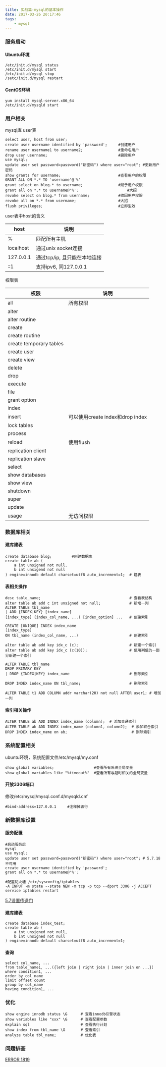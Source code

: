 ```yaml
---
title: 实战篇-mysql的基本操作
date: 2017-03-26 20:17:46
tags:
	- mysql
---
```

### 服务启动
#### Ubuntu环境

```
/etc/init.d/mysql status
/etc/init.d/mysql start
/etc/init.d/mysql stop
/setc/init.d/mysql restart
```

#### CentOS环境

```
yum install mysql-server.x86_64
/etc/init.d/mysqld start
```

### 用户相关
mysql库 user表

```
select user, host from user;
create user username identified by 'password';     #创建用户
rename user username1 to username2;                #重命名用户
drop user username;                                #删除用户
use mysql;
update user set password=password("新密码") where user="root"; #更新用户密码
show grants for username;                          #查看用户的权限
GRANT ALL ON *.* TO 'username'@'%'
grant select on blog.* to username;                #赋予用户权限
grant all on *.* to username@'%';                      #大招
revoke select on blog.* from username;             #收回用户权限
revoke all on *.* from username;                   #大招
flush privileges;                                  #立即生效
```
user表中host的含义

host|说明
----|----
%        |匹配所有主机
localhost|通过unix socket连接
127.0.0.1|通过tcp/ip, 且只能在本地连接
::1      |支持ipv6, 同127.0.0.1

权限表

权限|说明
-----------------------|---------------------------------
all                    | 所有权限
alter                  |
alter routine          |
create                 |
create routine         |
create temporary tables|
create user            |
create view            |
delete                 |
drop                   |
execute                |
file                   |
grant option           |
index                  |
insert                 | 可以使用create index和drop index
lock tables            |
process                |
reload                 | 使用flush
replication client     |
replication slave      |
select                 |
show databases         |
show view              |
shutdown               |
super                  |
update                 |
usage                  | 无访问权限

### 数据库相关

#### 建库建表
```
create database blog;         #创建数据库
create table ab (
    a int unsigned not null,
    b int unsigend not null
) engine=innodb default charset=utf8 auto_increment=1;  # 建表
```
#### 表相关操作

```
desc table_name;                                        # 查看表结构
alter table ab add c int unsigned not null;             # 新增一列
ALTER TABLE tbl_name
| ADD {INDEX|KEY} [index_name]
[index_type] (index_col_name, ...) [index_option] ...   # 创建索引

CREATE [UNIQUE] INDEX index_name
[index_type]
ON tbl_name (index_col_name, ...)                       # 创建索引

alter table ab add key idx_c (c);                       # 新建一个索引
alter table ab add key idx_c (c(10));                   # 使用列值的一部分新建一个索引

ALTER TABLE tbl_name
DROP PRIMARY KEY
| DROP {INDEX|KEY} index_name                           # 删除索引

DROP INDEX index_name ON tbl_name;                      # 删除索引

ALTER TABLE t1 ADD COLUMN addr varchar(20) not null AFTER user1; # 增加一列
```

#### 索引相关操作
```
ALTER TABLE ab ADD INDEX index_name (column);  # 添加普通索引
ALTER TABLE ab ADD INDEX index_name (column1, column2);  # 添加联合索引
DROP INDEX index_name on ab;                             # 删除索引
```

### 系统配置相关
ubuntu环境，系统配置文件/etc/mysql/my.conf

```
show global variables;                  #查看所有系统全局变量
show global variables like "%timeout%"  #查看所有与超时相关的全局变量                 
```
#### 开放3306端口
修改/etc/mysql/mysql.conf.d/mysqld.cnf

```
#bind-address=127.0.0.1     #注释掉该行
```

### 新数据库设置

#### 服务配置
```
#启动服务后
mysql
use mysql;
update user set password=password("新密码") where user="root"; # 5.7.18不可用
create user username identified by 'password';
grant all on *.* to username@'%';

#配置防火墙 /etc/sysconfig/iptables
-A INPUT -m state --state NEW -m tcp -p tcp --dport 3306 -j ACCEPT
service iptables restart
```

[5.7设置传送门](https://dev.mysql.com/doc/mysql-yum-repo-quick-guide/en/)

#### 建库建表
```
create database index_test;
create table ab (
    a int unsigned not null,
    b int unsigned not null
) engine=innodb default charset=utf8 auto_increment=1;
```

#### 查询

```
select col_name, ...
from table_name1, ...({left join | right join | inner join on ...})
where condition1, ...
order_by col_name
limit offset count
group by col_name
having condition1, ...
```

### 优化

```
show engine innodb status \G      # 查看innodb引擎状态
show variables like "xxx" \G      # 查看配置参数
explain sql                       # 查看执行计划
show index from tbl_name \G       # 查看索引
analyze table tbl_name;           # 优化表
```


### 问题排查

[ERROR 1819](http://www.cnblogs.com/ivictor/p/5142809.html)